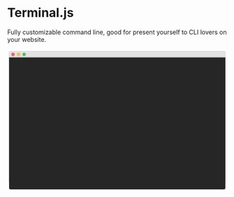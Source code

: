 # Terminal.js
Fully customizable command line, good for present yourself to CLI lovers on your website.

![Image of Yaktocat](preview.png)
